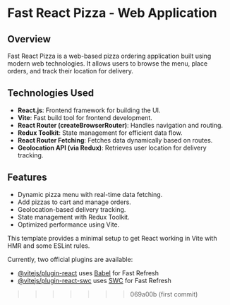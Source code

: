 # Fast React Pizza - Web Application

## Overview
Fast React Pizza is a web-based pizza ordering application built using modern web technologies. It allows users to browse the menu, place orders, and track their location for delivery.

## Technologies Used
- **React.js**: Frontend framework for building the UI.
- **Vite**: Fast build tool for frontend development.
- **React Router (createBrowserRouter)**: Handles navigation and routing.
- **Redux Toolkit**: State management for efficient data flow.
- **React Router Fetching**: Fetches data dynamically based on routes.
- **Geolocation API (via Redux)**: Retrieves user location for delivery tracking.

## Features
- Dynamic pizza menu with real-time data fetching.
- Add pizzas to cart and manage orders.
- Geolocation-based delivery tracking.
- State management with Redux Toolkit.
- Optimized performance using Vite.



This template provides a minimal setup to get React working in Vite with HMR and some ESLint rules.

Currently, two official plugins are available:

- [@vitejs/plugin-react](https://github.com/vitejs/vite-plugin-react/blob/main/packages/plugin-react/README.md) uses [Babel](https://babeljs.io/) for Fast Refresh
- [@vitejs/plugin-react-swc](https://github.com/vitejs/vite-plugin-react-swc) uses [SWC](https://swc.rs/) for Fast Refresh
>>>>>>> 069a00b (first commit)
